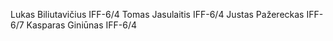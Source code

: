 Lukas Biliutavičius IFF-6/4
Tomas Jasulaitis IFF-6/4
Justas Pažereckas IFF-6/7
Kasparas Giniūnas IFF-6/4

